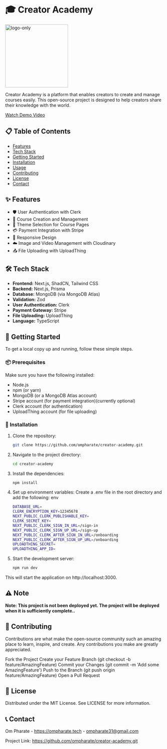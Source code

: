 # 🎓 Creator Academy

<a href="https://imgbb.com/"><img src="https://i.ibb.co/cDDN8T9/logo-only.png" alt="logo-only" border="0" width="200" height="200"></a>

Creator Academy is a platform that enables creators to create and manage courses easily. This open-source project is designed to help creators share their knowledge with the world.

[Watch Demo Video ](https://utfs.io/f/69eb4ca4-8f6d-4b7c-b1b8-fa08f88b32db-f1lhsm.mp4)

## 📋 Table of Contents

- [Features](#features)
- [Tech Stack](#tech-stack)
- [Getting Started](#getting-started)
- [Installation](#installation)
- [Usage](#usage)
- [Contributing](#contributing)
- [License](#license)
- [Contact](#contact)

## ✨ Features

- 🛡️ User Authentication with Clerk
- 📝 Course Creation and Management
- 🎨 Theme Selection for Course Pages
- 💳 Payment Integration with Stripe
- 📱 Responsive Design
- ☁️ Image and Video Management with Cloudinary
- 📤 File Uploading with UploadThing

## 🛠️ Tech Stack

- **Frontend:** Next.js, ShadCN, Tailwind CSS
- **Backend:** Next.js, Prisma
- **Database:** MongoDB (via MongoDB Atlas)
- **Validation:** Zod
- **User Authentication:** Clerk
- **Payment Gateway:** Stripe
- **File Uploading:** UploadThing
- **Language:** TypeScript

## 🚀 Getting Started

To get a local copy up and running, follow these simple steps.

### 📦 Prerequisites

Make sure you have the following installed:

- Node.js
- npm (or yarn)
- MongoDB (or a MongoDB Atlas account)
- Stripe account (for payment integration)(currently optional)
- Clerk account (for authentication)
- UploadThing account (for file uploading)

### 🔧 Installation

1. Clone the repository:

   ```bash
   git clone https://github.com/ompharate/creator-academy.git

   ```

2. Navigate to the project directory:

   ```bash
   cd creator-academy

   ```

3. Install the dependencies:
   ```bash
   npm install
   ```
4. Set up environment variables:
   Create a .env file in the root directory and add the following:
   env

   ```bash
   DATABASE_URL=
   CLERK_ENCRYPTION_KEY=12345678
   NEXT_PUBLIC_CLERK_PUBLISHABLE_KEY=
   CLERK_SECRET_KEY=
   NEXT_PUBLIC_CLERK_SIGN_IN_URL=/sign-in
   NEXT_PUBLIC_CLERK_SIGN_UP_URL=/sign-up
   NEXT_PUBLIC_CLERK_AFTER_SIGN_IN_URL=/onboarding
   NEXT_PUBLIC_CLERK_AFTER_SIGN_UP_URL=/onboarding
   UPLOADTHING_SECRET=
   UPLOADTHING_APP_ID=

   ```

5. Start the development server:
   ```bash
   npm run dev
   ```

This will start the application on http://localhost:3000.

## ⚠️ Note

**Note: This project is not been deployed yet. The project will be deployed when it is sufficiently complete..**

## 🤝 Contributing

Contributions are what make the open-source community such an amazing place to learn, inspire, and create. Any contributions you make are greatly appreciated.

Fork the Project
Create your Feature Branch (git checkout -b feature/AmazingFeature)
Commit your Changes (git commit -m 'Add some AmazingFeature')
Push to the Branch (git push origin feature/AmazingFeature)
Open a Pull Request

## 📜 License

Distributed under the MIT License. See LICENSE for more information.

## 📞 Contact

Om Pharate - https://ompharate.tech - ompharate31@gmail.com

Project Link: https://github.com/ompharate/creator-academy.git
